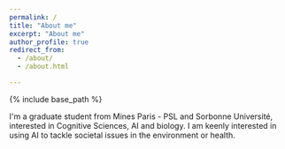 ```yaml
---
permalink: /
title: "About me"
excerpt: "About me"
author_profile: true
redirect_from: 
  - /about/
  - /about.html

---
```


{% include base_path %}

I'm a graduate student from Mines Paris - PSL and Sorbonne Université, interested in Cognitive Sciences, AI and biology. I am keenly interested in using AI to tackle societal issues in the environment or health. 
